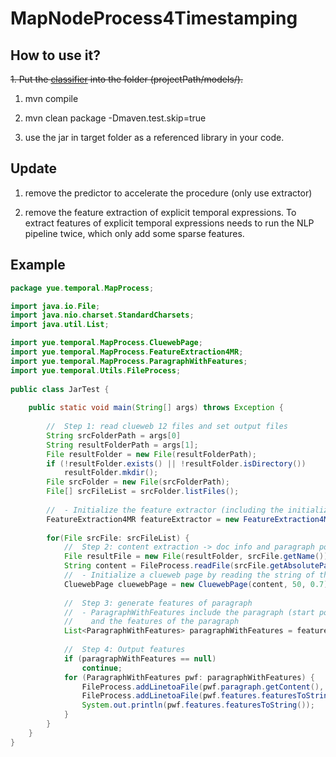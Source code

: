# MapNodeProcess4Timestamping
## How to use it?
~~1. Put the [classifier](https://www.dropbox.com/s/k9llbp5dea4zgzp/RF5classesOnlyWithChanges.model?dl=0) into the folder (projectPath/models/).~~

1. mvn compile

2. mvn clean package -Dmaven.test.skip=true

3. use the jar in target folder as a referenced library in your code.

## Update
1. remove the predictor to accelerate the procedure (only use extractor)

2. remove the feature extraction of explicit temporal expressions. To extract features of explicit temporal expressions needs to run the NLP pipeline twice, which only add some sparse features. 

## Example

```java
package yue.temporal.MapProcess;

import java.io.File;
import java.nio.charset.StandardCharsets;
import java.util.List; 

import yue.temporal.MapProcess.CluewebPage;
import yue.temporal.MapProcess.FeatureExtraction4MR;
import yue.temporal.MapProcess.ParagraphWithFeatures;
import yue.temporal.Utils.FileProcess;
    
public class JarTest {
	
	public static void main(String[] args) throws Exception {		
		
		//  Step 1: read clueweb 12 files and set output files
		String srcFolderPath = args[0]
		String resultFolderPath = args[1];
		File resultFolder = new File(resultFolderPath);
		if (!resultFolder.exists() || !resultFolder.isDirectory())
			resultFolder.mkdir();
		File srcFolder = new File(srcFolderPath);
		File[] srcFileList = srcFolder.listFiles();
		
		//  - Initialize the feature extractor (including the initialization of Stanford coreNLP pipeline)
		FeatureExtraction4MR featureExtractor = new FeatureExtraction4MR();		
		
		for(File srcFile: srcFileList) {					   
		    //  Step 2: content extraction -> doc info and paragraph pos
		    File resultFile = new File(resultFolder, srcFile.getName());
		    String content = FileProcess.readFile(srcFile.getAbsolutePath(), StandardCharsets.UTF_8);
		    //  - Initialize a clueweb page by reading the string of the contents (string, length threshold, similarity threshold)
		    CluewebPage cluewebPage = new CluewebPage(content, 50, 0.7);
			    
	     	//  Step 3: generate features of paragraph
		    //  - ParagraphWithFeatures include the paragraph (start position, end position, content)
		    //    and the features of the paragraph
		    List<ParagraphWithFeatures> paragraphWithFeatures = featureExtractor.extract(cluewebPage);
			    
		    //  Step 4: Output features
		    if (paragraphWithFeatures == null)
			    continue;
            for (ParagraphWithFeatures pwf: paragraphWithFeatures) {
		        FileProcess.addLinetoaFile(pwf.paragraph.getContent(), resultFile.getAbsolutePath());
			    FileProcess.addLinetoaFile(pwf.features.featuresToString(), resultFile.getAbsolutePath());
			    System.out.println(pwf.features.featuresToString());
		    }	
	    }
    }
}
```